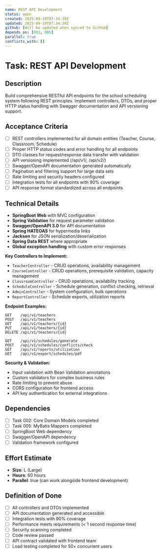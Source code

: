 ```yaml
---
name: REST API Development
status: open
created: 2025-09-19T07:34:39Z
updated: 2025-09-19T07:34:39Z
github: [Will be updated when synced to GitHub]
depends_on: [002, 005]
parallel: true
conflicts_with: []
---
```


# Task: REST API Development

## Description
Build comprehensive RESTful API endpoints for the school scheduling system following REST principles. Implement controllers, DTOs, and proper HTTP status handling with Swagger documentation and API versioning support.

## Acceptance Criteria
- [ ] REST controllers implemented for all domain entities (Teacher, Course, Classroom, Schedule)
- [ ] Proper HTTP status codes and error handling for all endpoints
- [ ] DTO classes for request/response data transfer with validation
- [ ] API versioning implemented (/api/v1/, /api/v2/)
- [ ] Swagger/OpenAPI documentation generated automatically
- [ ] Pagination and filtering support for large data sets
- [ ] Rate limiting and security headers configured
- [ ] Integration tests for all endpoints with 90% coverage
- [ ] API response format standardized across all endpoints

## Technical Details
- **SpringBoot Web** with MVC configuration
- **Spring Validation** for request parameter validation
- **Swagger/OpenAPI 3.0** for API documentation
- **Spring HATEOAS** for hypermedia links
- **Jackson** for JSON serialization/deserialization
- **Spring Data REST** where appropriate
- **Global exception handling** with custom error responses

**Key Controllers to Implement:**
- `TeacherController` - CRUD operations, availability management
- `CourseController` - CRUD operations, prerequisite validation, capacity management
- `ClassroomController` - CRUD operations, availability tracking
- `ScheduleController` - Schedule generation, conflict checking, retrieval
- `AdminController` - System configuration, bulk operations
- `ReportController` - Schedule exports, utilization reports

**Endpoint Examples:**
```
GET    /api/v1/teachers
POST   /api/v1/teachers
GET    /api/v1/teachers/{id}
PUT    /api/v1/teachers/{id}
DELETE /api/v1/teachers/{id}

GET    /api/v1/schedules/generate
POST   /api/v1/schedules/conflicts/check
GET    /api/v1/reports/utilization
GET    /api/v1/export/schedules/pdf
```

**Security & Validation:**
- Input validation with Bean Validation annotations
- Custom validators for complex business rules
- Rate limiting to prevent abuse
- CORS configuration for frontend access
- API key authentication for external integrations

## Dependencies
- [ ] Task 002: Core Domain Models completed
- [ ] Task 005: MyBatis Mappers completed
- [ ] SpringBoot Web dependency
- [ ] Swagger/OpenAPI dependency
- [ ] Validation framework configured

## Effort Estimate
- **Size**: L (Large)
- **Hours**: 60 hours
- **Parallel**: true (can work alongside frontend development)

## Definition of Done
- [ ] All controllers and DTOs implemented
- [ ] API documentation generated and accessible
- [ ] Integration tests with 90% coverage
- [ ] Performance meets requirements (< 1 second response time)
- [ ] Security scanning completed
- [ ] Code review passed
- [ ] API contract validated with frontend team
- [ ] Load testing completed for 50+ concurrent users